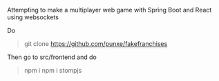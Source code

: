Attempting to make a multiplayer web game with Spring Boot and React using websockets

Do
>git clone https://github.com/punxe/fakefranchises

Then go to src/frontend and do
>npm i
>npm i stompjs